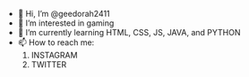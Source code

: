 - 👋 Hi, I’m @geedorah2411
- 👀 I’m interested in gaming
- 🌱 I’m currently learning HTML, CSS, JS, JAVA, and PYTHON
- 📫 How to reach me:
   1. INSTAGRAM
    2. TWITTER
<!---
geedorah2411/geedorah2411 is a ✨ special ✨ repository because its `README.md` (this file) appears on your GitHub profile.
You can click the Preview link to take a look at your changes.
--->
